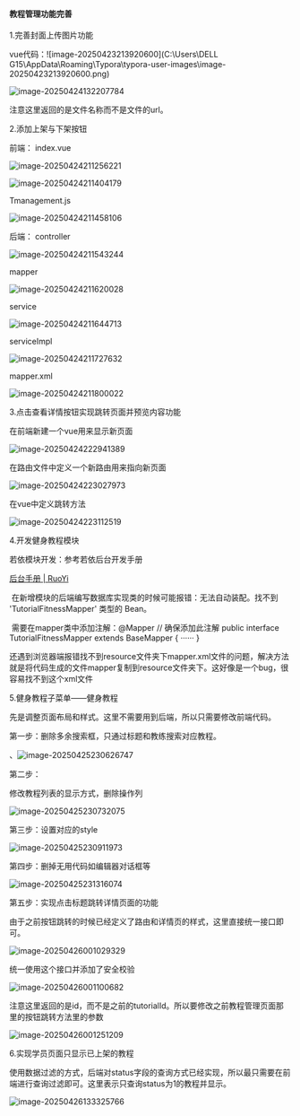 #### 教程管理功能完善

1.完善封面上传图片功能

vue代码：![image-20250423213920600](C:\Users\DELL G15\AppData\Roaming\Typora\typora-user-images\image-20250423213920600.png)

![image-20250424132207784](教程管理功能完善.assets/image-20250424132207784.png)

注意这里返回的是文件名称而不是文件的url。

2.添加上架与下架按钮

前端：
index.vue

![image-20250424211256221](教程管理功能完善.assets/image-20250424211256221.png)

![image-20250424211404179](教程管理功能完善.assets/image-20250424211404179.png)

Tmanagement.js

![image-20250424211458106](教程管理功能完善.assets/image-20250424211458106.png)

后端：
controller

![image-20250424211543244](教程管理功能完善.assets/image-20250424211543244.png)

mapper

![image-20250424211620028](教程管理功能完善.assets/image-20250424211620028.png)

service

![image-20250424211644713](教程管理功能完善.assets/image-20250424211644713.png)

serviceImpl

![image-20250424211727632](教程管理功能完善.assets/image-20250424211727632.png)

mapper.xml

![image-20250424211800022](教程管理功能完善.assets/image-20250424211800022.png)

3.点击查看详情按钮实现跳转页面并预览内容功能

在前端新建一个vue用来显示新页面

![image-20250424222941389](教程管理功能完善.assets/image-20250424222941389.png)

在路由文件中定义一个新路由用来指向新页面

![image-20250424223027973](教程管理功能完善.assets/image-20250424223027973.png)

在vue中定义跳转方法

![image-20250424223112519](教程管理功能完善.assets/image-20250424223112519.png)

4.开发健身教程模块

若依模块开发：参考若依后台开发手册

[后台手册 | RuoYi](https://doc.ruoyi.vip/ruoyi/document/htsc.html#新建子模块)

​	在新增模块的后端编写数据库实现类的时候可能报错：无法自动装配。找不到 'TutorialFitnessMapper' 类型的 Bean。

​	需要在mapper类中添加注解：@Mapper // 确保添加此注解 public interface TutorialFitnessMapper extends BaseMapper<TutorialFitness> { ······    }

​	还遇到浏览器端报错找不到resource文件夹下mapper.xml文件的问题，解决方法就是将代码生成的文件mapper复制到resource文件夹下。这好像是一个bug，很容易找不到这个xml文件

5.健身教程子菜单——健身教程

​	先是调整页面布局和样式。这里不需要用到后端，所以只需要修改前端代码。

第一步：删除多余搜索框，只通过标题和教练搜索对应教程。

、![image-20250425230626747](教程管理功能完善.assets/image-20250425230626747.png)

第二步：

修改教程列表的显示方式，删除操作列

![image-20250425230732075](教程管理功能完善.assets/image-20250425230732075.png)

第三步：设置对应的style

![image-20250425230911973](教程管理功能完善.assets/image-20250425230911973.png)

第四步：删掉无用代码如编辑器对话框等

![image-20250425231316074](教程管理功能完善.assets/image-20250425231316074.png)

第五步：实现点击标题跳转详情页面的功能

​	由于之前按钮跳转的时候已经定义了路由和详情页的样式，这里直接统一接口即可。

![image-20250426001029329](教程管理功能完善.assets/image-20250426001029329.png)



统一使用这个接口并添加了安全校验

![image-20250426001100682](教程管理功能完善.assets/image-20250426001100682.png)

​	注意这里返回的是id，而不是之前的tutorialId。所以要修改之前教程管理页面那里的按钮跳转方法里的参数

![image-20250426001251209](教程管理功能完善.assets/image-20250426001251209.png)

6.实现学员页面只显示已上架的教程

​	使用数据过滤的方式，后端对status字段的查询方式已经实现，所以最只需要在前端进行查询过滤即可。这里表示只查询status为1的教程并显示。

![image-20250426133325766](教程管理功能完善.assets/image-20250426133325766.png)









